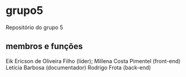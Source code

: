 # grupo5
Repositório do grupo 5
## membros e funções
Eik Ericson de Oliveira Filho (líder);
Millena Costa Pimentel (front-end)
Letícia Barbosa (documentador)
Rodrigo Frota (back-end)
